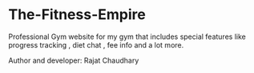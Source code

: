 # The-Fitness-Empire
Professional Gym website for my gym that includes special features like progress tracking , diet chat , fee info and a lot more.

Author and developer: Rajat Chaudhary
